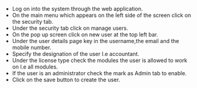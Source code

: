 - Log on into the system through the web application.
- On the main menu which appears on the left side of the screen click on the security tab.
- Under the security tab click on manage users.
- On the pop up screen click on new user at the top left bar.
- Under the user details page key in the username,the email and the mobile number.
- Specify the designation of the user I.e accountant.
- Under the license type check the modules the user is allowed to work on I.e all modules.
- If the user is an administrator check the mark as Admin tab to enable.
- Click on the save button to create the user.